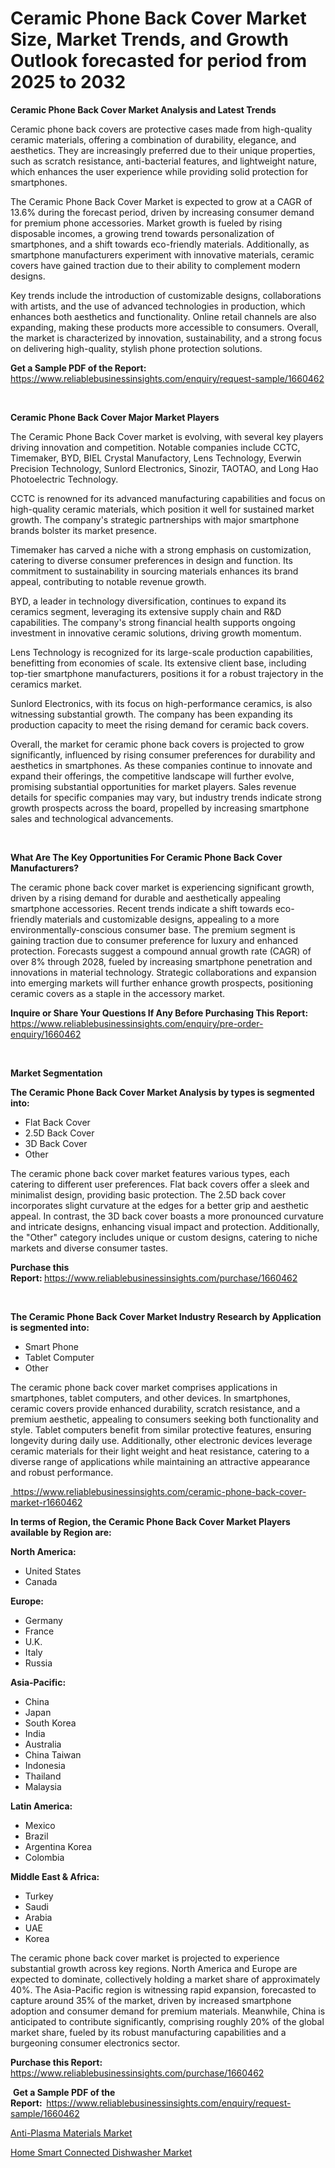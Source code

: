 <p><h1>Ceramic Phone Back Cover Market Size, Market Trends, and Growth Outlook forecasted for period from 2025 to 2032</h1></p><p><strong>Ceramic Phone Back Cover Market Analysis and Latest Trends</strong></p>
<p><p>Ceramic phone back covers are protective cases made from high-quality ceramic materials, offering a combination of durability, elegance, and aesthetics. They are increasingly preferred due to their unique properties, such as scratch resistance, anti-bacterial features, and lightweight nature, which enhances the user experience while providing solid protection for smartphones. </p><p>The Ceramic Phone Back Cover Market is expected to grow at a CAGR of 13.6% during the forecast period, driven by increasing consumer demand for premium phone accessories. Market growth is fueled by rising disposable incomes, a growing trend towards personalization of smartphones, and a shift towards eco-friendly materials. Additionally, as smartphone manufacturers experiment with innovative materials, ceramic covers have gained traction due to their ability to complement modern designs.</p><p>Key trends include the introduction of customizable designs, collaborations with artists, and the use of advanced technologies in production, which enhances both aesthetics and functionality. Online retail channels are also expanding, making these products more accessible to consumers. Overall, the market is characterized by innovation, sustainability, and a strong focus on delivering high-quality, stylish phone protection solutions.</p></p>
<p><strong>Get a Sample PDF of the Report:&nbsp;</strong> <a href="https://www.reliablebusinessinsights.com/enquiry/request-sample/1660462?utm_campaign=60&utm_medium=2&utm_source=Github&utm_content=ia&utm_term=17012025&utm_id=ceramic-phone-back-cover">https://www.reliablebusinessinsights.com/enquiry/request-sample/1660462</a></p>
<p>&nbsp;</p>
<p><strong>Ceramic Phone Back Cover Major Market Players</strong></p>
<p><p>The Ceramic Phone Back Cover market is evolving, with several key players driving innovation and competition. Notable companies include CCTC, Timemaker, BYD, BIEL Crystal Manufactory, Lens Technology, Everwin Precision Technology, Sunlord Electronics, Sinozir, TAOTAO, and Long Hao Photoelectric Technology. </p><p>CCTC is renowned for its advanced manufacturing capabilities and focus on high-quality ceramic materials, which position it well for sustained market growth. The company's strategic partnerships with major smartphone brands bolster its market presence.</p><p>Timemaker has carved a niche with a strong emphasis on customization, catering to diverse consumer preferences in design and function. Its commitment to sustainability in sourcing materials enhances its brand appeal, contributing to notable revenue growth.</p><p>BYD, a leader in technology diversification, continues to expand its ceramics segment, leveraging its extensive supply chain and R&D capabilities. The company's strong financial health supports ongoing investment in innovative ceramic solutions, driving growth momentum.</p><p>Lens Technology is recognized for its large-scale production capabilities, benefitting from economies of scale. Its extensive client base, including top-tier smartphone manufacturers, positions it for a robust trajectory in the ceramics market.</p><p>Sunlord Electronics, with its focus on high-performance ceramics, is also witnessing substantial growth. The company has been expanding its production capacity to meet the rising demand for ceramic back covers.</p><p>Overall, the market for ceramic phone back covers is projected to grow significantly, influenced by rising consumer preferences for durability and aesthetics in smartphones. As these companies continue to innovate and expand their offerings, the competitive landscape will further evolve, promising substantial opportunities for market players. Sales revenue details for specific companies may vary, but industry trends indicate strong growth prospects across the board, propelled by increasing smartphone sales and technological advancements.</p></p>
<p>&nbsp;</p>
<p><strong>What Are The Key Opportunities For Ceramic Phone Back Cover Manufacturers?</strong></p>
<p><p>The ceramic phone back cover market is experiencing significant growth, driven by a rising demand for durable and aesthetically appealing smartphone accessories. Recent trends indicate a shift towards eco-friendly materials and customizable designs, appealing to a more environmentally-conscious consumer base. The premium segment is gaining traction due to consumer preference for luxury and enhanced protection. Forecasts suggest a compound annual growth rate (CAGR) of over 8% through 2028, fueled by increasing smartphone penetration and innovations in material technology. Strategic collaborations and expansion into emerging markets will further enhance growth prospects, positioning ceramic covers as a staple in the accessory market.</p></p>
<p><strong>Inquire or Share Your Questions If Any Before Purchasing This Report:</strong> <a href="https://www.reliablebusinessinsights.com/enquiry/pre-order-enquiry/1660462?utm_campaign=60&utm_medium=2&utm_source=Github&utm_content=ia&utm_term=17012025&utm_id=ceramic-phone-back-cover">https://www.reliablebusinessinsights.com/enquiry/pre-order-enquiry/1660462</a></p>
<p>&nbsp;</p>
<p><strong>Market Segmentation</strong></p>
<p><strong>The Ceramic Phone Back Cover Market Analysis by types is segmented into:</strong></p>
<p><ul><li>Flat Back Cover</li><li>2.5D Back Cover</li><li>3D Back Cover</li><li>Other</li></ul></p>
<p><p>The ceramic phone back cover market features various types, each catering to different user preferences. Flat back covers offer a sleek and minimalist design, providing basic protection. The 2.5D back cover incorporates slight curvature at the edges for a better grip and aesthetic appeal. In contrast, the 3D back cover boasts a more pronounced curvature and intricate designs, enhancing visual impact and protection. Additionally, the "Other" category includes unique or custom designs, catering to niche markets and diverse consumer tastes.</p></p>
<p><strong>Purchase this Report:&nbsp;</strong><a href="https://www.reliablebusinessinsights.com/purchase/1660462?utm_campaign=60&utm_medium=2&utm_source=Github&utm_content=ia&utm_term=17012025&utm_id=ceramic-phone-back-cover">https://www.reliablebusinessinsights.com/purchase/1660462</a></p>
<p>&nbsp;</p>
<p><strong>The Ceramic Phone Back Cover Market Industry Research by Application is segmented into:</strong></p>
<p><ul><li>Smart Phone</li><li>Tablet Computer</li><li>Other</li></ul></p>
<p><p>The ceramic phone back cover market comprises applications in smartphones, tablet computers, and other devices. In smartphones, ceramic covers provide enhanced durability, scratch resistance, and a premium aesthetic, appealing to consumers seeking both functionality and style. Tablet computers benefit from similar protective features, ensuring longevity during daily use. Additionally, other electronic devices leverage ceramic materials for their light weight and heat resistance, catering to a diverse range of applications while maintaining an attractive appearance and robust performance.</p></p>
<p><a href="https://www.reliablebusinessinsights.com/ceramic-phone-back-cover-market-r1660462?utm_campaign=60&utm_medium=2&utm_source=Github&utm_content=ia&utm_term=17012025&utm_id=ceramic-phone-back-cover">&nbsp;https://www.reliablebusinessinsights.com/ceramic-phone-back-cover-market-r1660462</a></p>
<p><strong>In terms of Region, the Ceramic Phone Back Cover Market Players available by Region are:</strong></p>
<p>
    <p> <strong> North America: </strong>
        <ul>
            <li>United States</li>
            <li>Canada</li>
        </ul>
        </p> 
    <p> <strong> Europe: </strong>
        <ul>
            <li>Germany</li>
            <li>France</li>
            <li>U.K.</li>
            <li>Italy</li>
            <li>Russia</li>
        </ul>
        </p> 
    <p> <strong> Asia-Pacific: </strong>
        <ul>
            <li>China</li>
            <li>Japan</li>
            <li>South Korea</li>
            <li>India</li>
            <li>Australia</li>
            <li>China Taiwan</li>
            <li>Indonesia</li>
            <li>Thailand</li>
            <li>Malaysia</li>
        </ul>
        </p> 
    <p> <strong> Latin America: </strong>
        <ul>
            <li>Mexico</li>
            <li>Brazil</li>
            <li>Argentina Korea</li>
            <li>Colombia</li>
        </ul>
        </p> 
    <p> <strong> Middle East & Africa: </strong>
        <ul>
            <li>Turkey</li>
            <li>Saudi</li>
            <li>Arabia</li>
            <li>UAE</li>
            <li>Korea</li>
        </ul>
    </p>
    </p>
<p><p>The ceramic phone back cover market is projected to experience substantial growth across key regions. North America and Europe are expected to dominate, collectively holding a market share of approximately 40%. The Asia-Pacific region is witnessing rapid expansion, forecasted to capture around 35% of the market, driven by increased smartphone adoption and consumer demand for premium materials. Meanwhile, China is anticipated to contribute significantly, comprising roughly 20% of the global market share, fueled by its robust manufacturing capabilities and a burgeoning consumer electronics sector.</p></p>
<p><strong>Purchase this Report: </strong><a href="https://www.reliablebusinessinsights.com/purchase/1660462?utm_campaign=60&utm_medium=2&utm_source=Github&utm_content=ia&utm_term=17012025&utm_id=ceramic-phone-back-cover">https://www.reliablebusinessinsights.com/purchase/1660462</a></p>
<p>&nbsp;<strong>Get a Sample PDF of the Report:&nbsp;&nbsp;</strong><a href="https://www.reliablebusinessinsights.com/enquiry/request-sample/1660462?utm_campaign=60&utm_medium=2&utm_source=Github&utm_content=ia&utm_term=17012025&utm_id=ceramic-phone-back-cover">https://www.reliablebusinessinsights.com/enquiry/request-sample/1660462</a></p>
<p><strong></strong></p>
<p><p><a href="https://github.com/chaturberville8181/Market-Research-Report-List-1/blob/main/anti-plasma-materials-market.md?utm_campaign=60&utm_medium=2&utm_source=Github&utm_content=ia&utm_term=17012025&utm_id=ceramic-phone-back-cover">Anti-Plasma Materials Market</a></p><p><a href="https://github.com/carendesrochers299/Market-Research-Report-List-1/blob/main/home-smart-connected-dishwasher-market.md?utm_campaign=60&utm_medium=2&utm_source=Github&utm_content=ia&utm_term=17012025&utm_id=ceramic-phone-back-cover">Home Smart Connected Dishwasher Market</a></p></p>